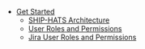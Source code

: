 * [Get Started](get-started)
  * [SHIP-HATS Architecture](archi-diagram)
  * [User Roles and Permissions](user-roles-permisions)
  * [Jira User Roles and Permissions](jira-user-roles)
